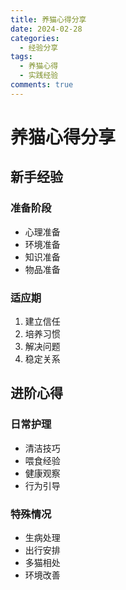```yaml
---
title: 养猫心得分享
date: 2024-02-28
categories:
  - 经验分享
tags:
  - 养猫心得
  - 实践经验
comments: true
---
```


# 养猫心得分享

## 新手经验

### 准备阶段
- 心理准备
- 环境准备
- 知识准备
- 物品准备

### 适应期
1. 建立信任
2. 培养习惯
3. 解决问题
4. 稳定关系

## 进阶心得

### 日常护理
- 清洁技巧
- 喂食经验
- 健康观察
- 行为引导

### 特殊情况
- 生病处理
- 出行安排
- 多猫相处
- 环境改善 